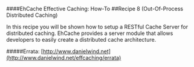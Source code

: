 ####EhCache Effective Caching: How-To
##Recipe 8 (Out-Of-Process Distributed Caching)

In this recipe you will be shown how to setup a RESTful Cache Server for distributed caching. EhCache provides a server module that allows developers to easily create a distributed cache architecture. 

#####Errata: [http://www.danielwind.net](http://www.danielwind.net/effcaching/errata)